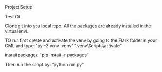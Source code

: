 Project Setup

Test Git

Clone git into you local repo. 
All the packages are already installed in the virtual envi.

TO run first create and activate the venv by going to the Flask folder in your CML and type:
"py -3 venv .venv"
".venv\Scripts\activate"

install packages:
"pip install -r packages"

Then run the script by: "python run.py" 

